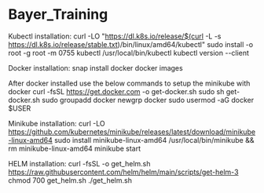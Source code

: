 # Bayer_Training

Kubectl installation:
curl -LO "https://dl.k8s.io/release/$(curl -L -s https://dl.k8s.io/release/stable.txt)/bin/linux/amd64/kubectl"
sudo install -o root -g root -m 0755 kubectl /usr/local/bin/kubectl
kubectl version --client

Docker installation:
snap install docker
docker images

After docker installed use the below commands to setup the minikube with docker
curl -fsSL https://get.docker.com -o get-docker.sh
sudo sh get-docker.sh
sudo groupadd docker
newgrp docker
sudo usermod -aG docker $USER

Minikube installation:
curl -LO https://github.com/kubernetes/minikube/releases/latest/download/minikube-linux-amd64
sudo install minikube-linux-amd64 /usr/local/bin/minikube && rm minikube-linux-amd64
minikube start

HELM installation:
curl -fsSL -o get_helm.sh https://raw.githubusercontent.com/helm/helm/main/scripts/get-helm-3
chmod 700 get_helm.sh
./get_helm.sh



